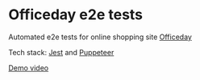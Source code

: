 # Officeday e2e tests
Automated e2e tests for online shopping site [Officeday](https://www.officeday.ee/)

Tech stack: [Jest](https://jestjs.io/) and [Puppeteer](https://github.com/GoogleChrome/puppeteer)

[Demo video](https://www.youtube.com/watch?v=gK3EigzuihA)
